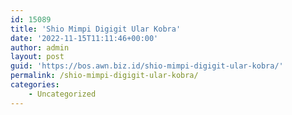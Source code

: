 ```yaml
---
id: 15089
title: 'Shio Mimpi Digigit Ular Kobra'
date: '2022-11-15T11:11:46+00:00'
author: admin
layout: post
guid: 'https://bos.awn.biz.id/shio-mimpi-digigit-ular-kobra/'
permalink: /shio-mimpi-digigit-ular-kobra/
categories:
    - Uncategorized
---
```


